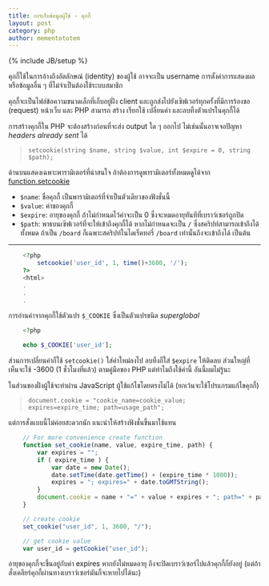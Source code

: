 ```yaml
---
title: การเก็บข้อมูลผู้ใช้ - คุกกี้
layout: post
category: php
author: mementototem
---
```

{% include JB/setup %}

คุกกี้ใช้ในการอ้างถึงอัตลักษณ์ (identity) ของผู้ใช้ อาจจะเป็น username การตั้งค่าการแสดงผล หรือข้อมูลอื่น ๆ ที่ไม่จำเป็นต้องใช้ระบบสมาชิก

คุกกี้จะเป็นไฟล์ข้อความขนาดเล็กที่เก็บอยู่ฝั่ง client และถูกส่งไปยังเซิฟเวอร์ทุกครั้งที่มีการร้องขอ (request) หน้าเว็บ และ PHP สามารถ สร้าง เรียกใช้ เปลี่ยนค่า และลบทิ้งตัวแปรในคุกกี้ได้

การสร้างคุกกี้ใน PHP จะต้องสร้างก่อนที่จะส่ง output ใด ๆ ออกไป ไม่เช่นนั้นอาจเจอปัญหา *headers already sent* ได้ 

> `setcookie(string $name, string $value, int $expire = 0, string $path);`

ด้านบนแสดงเฉพาะพารามิเตอร์ที่น่าสนใจ ถ้าต้องการดูพารามิเตอร์ทั้งหมดดูได้จาก [function.setcookie](http://php.net/manual/en/function.setcookie.php)

- `$name`: ชื่อคุกกี้ เป็นพารามิเตอร์ที่จำเป็นตัวเดียวของฟังชั่นนี้
- `$value`: ค่าของคุกกี้
- `$expire`: อายุของคุกกี้ ถ้าไม่กำหนดไว้ค่าจะเป็น 0 ซึ่งจะหมดอายุทันทีที่เบราว์เซอร์ถูกปิด
- `$path`: พาธบนเซิฟเวอร์ที่จะให้เข้าถึงคุกกี้ได้ หากไม่กำหนดจะเป็น `/` ซึ่งสคริปท์สามารถเข้าถึงได้ทั้งหมด ถ้าเป็น `/board` ก็เฉพาะสคริปท์ในไดเร็คทอรี่ `/board` เท่านั้นถึงจะเข้าถึงได้ เป็นต้น

---

```php
    <?php
        setcookie('user_id', 1, time()+3600, '/');
    ?>
    <html>
    .
    .
    .
```

การอ่านค่าจากคุกกี้ใช้ตัวแปร `$_COOKIE` ซึ่งเป็นตัวแปรชนิด *superglobal*

```php
    <?php

    echo $_COOKIE['user_id'];
```

ส่วนการเปลี่ยนค่าก็ใช้ `setcookie()` ใส่ค่าใหม่ลงไป ลบทิ้งก็ใส่ `$expire` ให้ติดลบ ส่วนใหญ่ที่เห็นจะใช้ -3600 (1 ชั่วโมงที่แล้ว) ตามคู่มือของ PHP แต่ทำไมถึงใช้ค่านี้ อันนี้ผมไม่รู้นะ

ในส่วนของฝั่งผู้ใช้จะทำผ่าน JavaScript ผู้ใช้แก้ไขโดยตรงไม่ได้ (ยกเว้นจะใช้โปรแกรมแก้ไขคุกกี้)

> `document.cookie = "cookie_name=cookie_value; expires=expire_time; path=usage_path";`

แต่การสั่งแบบนี้ไม่ค่อยสะดวกนัก แนะนำให้สร้างฟังชั่นขี้นมาใช้แทน

```js
    // For more convenience create function
    function set_cookie(name, value, expire_time, path) {
        var expires = "";
        if ( expire_time ) {
            var date = new Date();
            date.setTime(date.getTime() + (expire_time * 1000));
            expires = "; expires=" + date.toGMTString();
        }
        document.cookie = name + "=" + value + expires + "; path=" + path;
    }

    // create cookie
    set_cookie("user_id", 1, 3600, "/");

    // get cookie value
    var user_id = getCookie("user_id");
```

อายุของคุกกี้จะขึ้นอยู่กับค่า expires หากยังไม่หมดอายุ ถึงจะปิดเบราว์เซอร์ไปแล้วคุกกี้ก็ยังอยู่ (แต่ถ้าสั่งเคลียร์คุกกี้ผ่านทางเบราว์เซอร์มันก็จะหายไปได้นะ)
